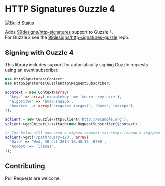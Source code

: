 HTTP Signatures Guzzle 4
===

[![Build Status](https://travis-ci.org/99designs/http-signatures-guzzlehttp.svg)](https://travis-ci.org/99designs/http-signatures-guzzlehttp)

Adds [99designs/http-signatures](http-signatures) support to Guzzle 4.  
For Guzzle 3 see the [99designs/http-signatures-guzzle](99designs/http-signatures-guzzle) repo.

Signing with Guzzle 4
---

This library includes support for automatically signing Guzzle requests using an event subscriber.

```php
use HttpSignatures\Context;
use HttpSignatures\GuzzleHttp\RequestSubscriber;

$context = new Context(array(
  'keys' => array('examplekey' => 'secret-key-here'),
  'algorithm' => 'hmac-sha256',
  'headers' => array('(request-target)', 'Date', 'Accept'),
));

$client = new \Guzzle\Http\Client('http://example.org');
$client->getEmiter()->attach(new RequestSubscriber($context));

// The below will now send a signed request to: http://example.org/path?query=123
$client->get('/path?query=123', array(
  'Date' => 'Wed, 30 Jul 2014 16:40:19 -0700',
  'Accept' => 'llamas',
));
```

## Contributing

Pull Requests are welcome.
